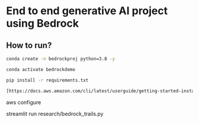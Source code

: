# End to end generative AI project using Bedrock

## How to run?

```bash
conda create -n bedrockproj python=3.8 -y

conda activate bedrockdemo

pip install -r requirements.txt

[https://docs.aws.amazon.com/cli/latest/userguide/getting-started-install.html](https://docs.aws.amazon.com/cli/latest/userguide/getting-started-install.html)
```

aws configure

streamlit run research/bedrock_trails.py
